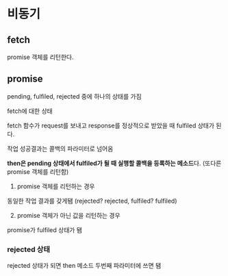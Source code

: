 # 비동기

## fetch

promise 객체를 리턴한다.

## promise

pending, fulfiled, rejected 중에 하나의 상태를 가짐

fetch에 대한 상태

fetch 함수가 request를 보내고 response를 정상적으로 받았을 때 fulfiled 상태가 된다.

작업 성공결과는 콜백의 파라미터로 넘어옴

**then은 pending 상태에서 fulfiled가 될 때 실행할 콜백을 등록하는 메소드**다. (또다른 promise 객체를 리턴함)

1. promise 객체를 리턴하는 경우

동일한 작업 결과를 갖게됌 (rejected? rejected, fulfiled? fulfiled)

2. promise 객체가 아닌 값을 리턴하는 경우

promise가 fulfiled 상태가 됌

### rejected 상태

rejected 상태가 되면 then 메소드 두번째 파라미터에 쓰면 됌
